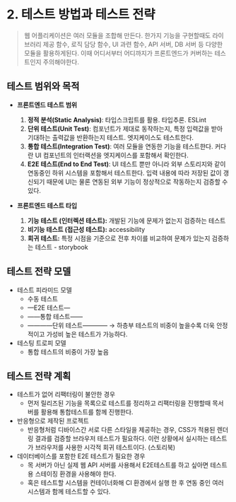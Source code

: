 # 2. 테스트 방법과 테스트 전략

> 웹 어플리케이션은 여러 모듈을 조합해 만든다. 한가지 기능을 구현할때도 라이브러리 제공 함수, 로직 담당 함수, UI 과련 함수, API 서버, DB 서버 등 다양한 모듈을 활용하게된다. 이때 어디서부터 어디까지가 프론트엔드가 커버하는 테스트인지 주의해야한다.

## 테스트 범위와 목적

- **프론트엔드 테스트 범위**

  1. **정적 분석(Static Analysis)**: 타입스크립트를 활용. 타입추론. ESLint
  2. **단위 테스트(Unit Test)**: 컴포넌트가 제대로 동작하는지, 특정 입력값을 받아 기대하는 출력값을 반환하는지 테스트. 엣지케이스도 테스트한다.
  3. **통합 테스트(Integration Test)**: 여러 모듈을 연동한 기능을 테스트한다. 커다란 UI 컴포넌트의 인터랙션을 엣지케이스를 포함해서 확인한다.
  4. **E2E 테스트(End to End Test)**: UI 테스트 뿐만 아니라 외부 스토리지와 같이 연동중인 하위 시스템을 포함해서 테스트한다. 입력 내용에 따라 저장된 값이 갱신되기 때문에 UI는 물론 연동된 외부 기능이 정상적으로 작동하는지 검증할 수 있다.

- **프론트엔드 테스트 타입**
  1. **기능 테스트 (인터렉션 테스트):** 개발된 기능에 문제가 없는지 검증하는 테스트
  2. **비기능 테스트 (접근성 테스트):** accessibility
  3. **회귀 테스트:** 특정 시점을 기준으로 전후 차이를 비교하여 문제가 있는지 검증하는 테스트 - storybook

## 테스트 전략 모델

- 테스트 피라미드 모델
  - 수동 테스트
  - —E2E 테스트—
  - ——통합 테스트——
  - ————단위 테스트————
    → 하층부 테스트의 비중이 높을수록 더욱 안정적이고 가성비 높은 테스트가 가능하다.
- 테스팅 트로피 모델
  - 통합 테스트의 비중이 가장 높음

## 테스트 전략 계획

- 테스트가 없어 리팩터링이 불안한 경우
  - 먼저 릴리즈된 기능을 목록으로 테스트를 정리하고 리팩터링을 진행할때 목서버를 활용해 통합테스트를 함께 진행한다.
- 반응형으로 제작된 프로젝트
  - 반응형처럼 디바이스간 서로 다른 스타일을 제공하는 경우, CSS가 적용된 렌더링 결과를 검증할 브라우저 테스트가 필요하다. 이런 상황에서 실시하는 테스트가 브라우저를 사용한 시각적 회귀 테스트이다. (스토리북)
- 데이터베이스를 포함한 E2E 테스트가 필요한 경우
  - 목 서버가 아닌 실제 웹 API 서버를 사용해서 E2E테스트를 하고 싶아면 테스트용 스테이징 환경을 사용해야 한다.
  - 혹은 테스트할 시스템을 컨테이너화해 CI 환경에서 실행 한 후 연동 중인 여러 시스템과 함께 테스트할 수 있다.
